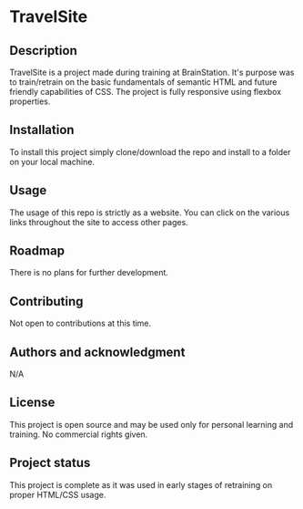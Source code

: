 # TravelSite

## Description

TravelSite is a project made during training at BrainStation. It's purpose was to train/retrain on the basic fundamentals of semantic HTML and future friendly capabilities of CSS. The project is fully responsive using flexbox properties.

## Installation

To install this project simply clone/download the repo and install to a folder on your local machine.

## Usage

The usage of this repo is strictly as a website. You can click on the various links throughout the site to access other pages. 

## Roadmap

There is no plans for further development.

## Contributing

Not open to contributions at this time.

## Authors and acknowledgment

N/A

## License

This project is open source and may be used only for personal learning and training. No commercial rights given.

## Project status

This project is complete as it was used in early stages of retraining on proper HTML/CSS usage.